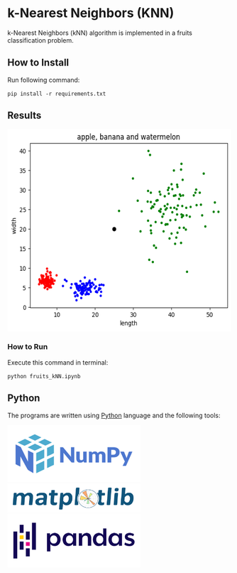# k-Nearest Neighbors (KNN) 

k-Nearest Neighbors (kNN) algorithm is implemented in a fruits classification problem.

## How to Install
Run following command:
```
pip install -r requirements.txt
```

## Results

<img src="pics\fruits plot.png" width="562" height="455">


### How to Run
Execute this command in terminal:
```
python fruits_kNN.ipynb
```


## Python
The programs are written using [Python](https://www.python.org/) language and the following tools:

<img src="pics/numpy.png" width="300" height="128.2">
<img src="pics/matplotlib.png" width="300" height="65.36">
<img src="pics/pandas.png" width="300" height="121.25">